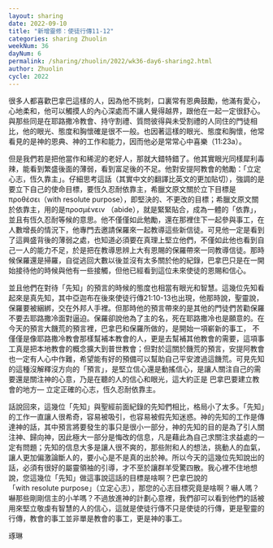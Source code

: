 ```yaml
---
layout: sharing
date: 2022-09-10
title: "新增靈修：使徒行傳11-12"
categories: sharing Zhuolin
weekNum: 36
dayNum: 6
permalink: /sharing/zhuolin/2022/wk36-day6-sharing2.html
author: Zhuolin
cycle: 2022
---  
```


很多人都喜歡巴拿巴這樣的人，因為他不挑刺，口裏常有恩典鼓勵，他滿有愛心，心地柔和，他可以觸摸人的內心深處而不讓人覺得越界，跟他在一起一定很舒心。與那些同是在耶路撒冷教會、持守割禮、質問彼得與未受割禮的人同住的門徒相比，他的眼光、態度和胸懷確是很不一般。也因著這樣的眼光、態度和胸懷，他常看見的是神的恩典、神的工作和能力，因而他必是常常心中喜樂（11:23a）。

但是我們若是把他當作和稀泥的老好人，那就大錯特錯了。他其實眼光同樣犀利毒辣，能看到繁盛後面的薄弱，看到富足後的不足。他對安提阿教會的勉勵：「立定心志，恆久靠主」。仔細思考這話（其實中文的翻譯比英文的更加貼切），強調的是要立下自己的使命目標，要恆久忍耐依靠主，希臘文原文關於立下目標是προθέσει（with resolute purpose），即堅決的、不更改的目標；希臘文原文關於依靠主，用的是προσμένειν （abide），就是緊緊貼合，成為一體的「依靠」，並且有恆久忍耐等候的意思。他不僅僅如此勉勵，還在那裡住下一起參與事工，在人數增長的情況下，他專門去邀請保羅來一起教導這些新信徒。可見他一定是看到了這興盛背後的薄弱之處，也知道必須要在真理上堅立他們，不僅如此他也看到自己一人的能力不足，於是把在教導思辨上大有恩賜的保羅帶來一同教導信徒。那時候保羅還是掃羅，自從逃回大數以後並沒有太多關於他的紀錄，巴拿巴只是在一開始接待他的時候與他有一些接觸，但他已經看到這位未來使徒的恩賜和信心。

並且他們在對待「先知」的預言的時候的態度也相當有眼光和智慧。這幾位先知看起來是真先知，其中亞迦布在後來使徒行傳21:10-13也出現，他那時說，聖靈說，保羅要被綑綁，交在外邦人手裡。但那時他的預言帶來的是其他的門徒們苦勸保羅不要去耶路撒冷面對逼迫。保羅卻說他為了主的名，死在耶路撒冷也是願意的。在今天的預言大饑荒的預言裡，巴拿巴和保羅所做的，是開始一項嶄新的事工， 不僅僅是像耶路撒冷教會那樣幫補本教會的人，更是去幫補其他教會的需要，這項事工真是把本地教會的概念擴大到普世教會；但對於這關於饑荒的預言，安提阿教會也一定有人心中作難，希望能有好的預備可以幫助自己平安渡過這饑荒。可見先知的這種沒解釋沒方向的「預言」，是堅立信心還是動搖信心，是讓人關注自己的需要還是關注神的心意，乃是在聽的人的信心和眼光，這大約正是 巴拿巴要建立教會的地方— 立定正確的心志，恆久忍耐依靠主。

話說回來，這幾位「先知」與聖經前面紀錄的先知們相比，格局小了太多。「先知」的工作一直讓人很希奇，容易被吸引，也容易被假先知迷惑。神的先知的工作是傳達神的話，其中預言將要發生的事只是很小一部分，神的先知的目的是為了引人關注神、歸向神，因此極大一部分是悔改的信息，凡是藉此為自己求關注求益處的一定有問題；先知的信息大多是讓人很不爽的，那些附和人的想法，挑動人的血氣，讓人更加偏激論斷人的，要小心是不是真的出於神。所以今天的這幾位先知說出的話，必須有很好的屬靈領袖的引導，才不至於讓群羊受驚四散。我心裡不住地想說，您這幾位「先知」做這事說這話的目標是啥啊？巴拿巴說的「with resolute purpose」（立定心志），那您的心志目標究竟是啥啊？嚇人嗎？嚇那些剛剛信主的小羊嗎？不過放進神的計劃心意裡，我們卻可以看到他們的話被用來堅立敬虔有智慧的人的信心，這就是使徒行傳不只是使徒的行傳，更是聖靈的行傳，教會的事工並非單是教會的事工，更是神的事工。

琢琳
